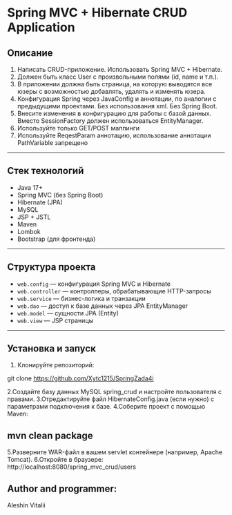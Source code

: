 # Spring MVC + Hibernate CRUD Application

## Описание

1. Написать CRUD-приложение. Использовать Spring MVC + Hibernate.
2. Должен быть класс User с произвольными полями (id, name и т.п.).
3. В приложении должна быть страница, на которую выводятся все юзеры с возможностью добавлять, удалять и изменять юзера.
4. Конфигурация Spring через JavaConfig и аннотации, по аналогии с предыдущими проектами. Без использования xml. Без Spring Boot.
5. Внесите изменения в конфигурацию для работы с базой данных. Вместо SessionFactory должен использоваться EntityManager.
6. Используйте только GET/POST маппинги
7. Используйте ReqestParam аннотацию, использование аннотации PathVariable запрещено

---

## Стек технологий

- Java 17+
- Spring MVC (без Spring Boot)
- Hibernate (JPA)
- MySQL
- JSP + JSTL
- Maven
- Lombok
- Bootstrap (для фронтенда)

---

## Структура проекта

- `web.config` — конфигурация Spring MVC и Hibernate
- `web.controller` — контроллеры, обрабатывающие HTTP-запросы
- `web.service` — бизнес-логика и транзакции
- `web.dao` — доступ к базе данных через JPA EntityManager
- `web.model` — сущности JPA (Entity)
- `web.view` — JSP страницы

---

## Установка и запуск

1. Клонируйте репозиторий:

git clone https://github.com/Xytc1215/SpringZada4i

2.Создайте базу данных MySQL spring_crud и настройте пользователя с правами.
3.Отредактируйте файл HibernateConfig.java (если нужно) с параметрами подключения к базе.
4.Соберите проект с помощью Maven:
## mvn clean package
5.Разверните WAR-файл в вашем servlet контейнере (например, Apache Tomcat).
6.Откройте в браузере:
http://localhost:8080/spring_mvc_crud/users

## Author and programmer:
Aleshin Vitalii